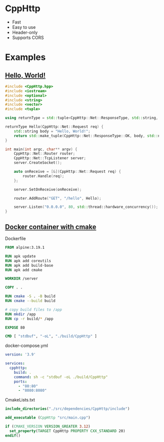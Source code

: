 # CppHttp
- Fast
- Easy to use
- Header-only
- Supports CORS

# Examples

## [Hello, World!](https://github.com/ISBachvarov21/CppHttp/tree/main/CppHttp/CppHttp/examples/hello)
```cpp
#include <CppHttp.hpp>
#include <iostream>
#include <optional>
#include <string>
#include <vector>
#include <tuple>

using returnType = std::tuple<CppHttp::Net::ResponseType, std::string, std::optional<std::vector<std::string>>>;

returnType Hello(CppHttp::Net::Request req) {
	std::string body = "Hello, World!";
	return std::make_tuple(CppHttp::Net::ResponseType::OK, body, std::nullopt);
}

int main(int argc, char** argv) {
	CppHttp::Net::Router router;
	CppHttp::Net::TcpListener server;
	server.CreateSocket();

	auto onReceive = [&](CppHttp::Net::Request req) {
		router.Handle(req);
	};

	server.SetOnReceive(onReceive);

	router.AddRoute("GET", "/hello", Hello);

	server.Listen("0.0.0.0", 80, std::thread::hardware_concurrency());
}
```
## [Docker container with cmake](https://github.com/ISBachvarov21/CppHttp/tree/main/CppHttp/CppHttp/examples/docker)

Dockerfile
```dockerfile
FROM alpine:3.19.1

RUN apk update
RUN apk add coreutils
RUN apk add build-base
RUN apk add cmake

WORKDIR /server

COPY . .

RUN cmake -S . -B build
RUN cmake --build build

# copy build files to /app
RUN mkdir /app
RUN cp -r build/* /app

EXPOSE 80

CMD [ "stdbuf", "-oL", "./build/CppHttp" ]
```

docker-compose.yml
```yaml
version: '3.9'

services:
  cpphttp:
    build: .
    command: sh -c "stdbuf -oL ./build/CppHttp"
    ports:
      - "80:80"
      - "8080:8080"
```

CmakeLists.txt
```cmake
include_directories("./src/dependencies/CppHttp/include")

add_executable (CppHttp "src/main.cpp")

if (CMAKE_VERSION VERSION_GREATER 3.12)
  set_property(TARGET CppHttp PROPERTY CXX_STANDARD 20)
endif()
```